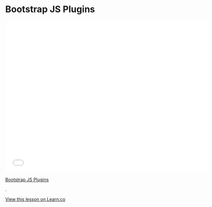 # Bootstrap JS Plugins


<iframe width="640" height="480" src="//www.youtube.com/embed/5-dIx-prMgk?rel=0&modestbranding=1" frameborder="0" allowfullscreen></iframe>

<p><a href="https://www.youtube.com/watch?v=5-dIx-prMgk">Bootstrap JS Plugins</a></p>.

<a href='https://learn.co/lessons/boostrap-js-plugins' data-visibility='hidden'>View this lesson on Learn.co</a>
